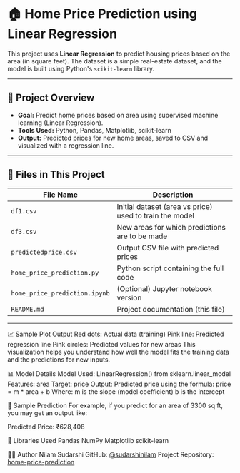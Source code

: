 # 🏠 Home Price Prediction using Linear Regression

This project uses **Linear Regression** to predict housing prices based on the area (in square feet). The dataset is a simple real-estate dataset, and the model is built using Python's `scikit-learn` library.

---

## 📌 Project Overview

- **Goal:** Predict home prices based on area using supervised machine learning (Linear Regression).
- **Tools Used:** Python, Pandas, Matplotlib, scikit-learn
- **Output:** Predicted prices for new home areas, saved to CSV and visualized with a regression line.

---
## 📂 Files in This Project

| File Name              | Description                                      |
|------------------------|--------------------------------------------------|
| `df1.csv`              | Initial dataset (area vs price) used to train the model |
| `df3.csv`              | New areas for which predictions are to be made  |
| `predictedprice.csv`   | Output CSV file with predicted prices           |
| `home_price_prediction.py` | Python script containing the full code        |
| `home_price_prediction.ipynb` | (Optional) Jupyter notebook version       |   
| `README.md`            | Project documentation (this file)               |

---
📈 Sample Plot Output
Red dots: Actual data (training)
Pink line: Predicted regression line
Pink circles: Predicted values for new areas
This visualization helps you understand how well the model fits the training data and the predictions for new inputs.

📊 Model Details
Model Used: LinearRegression() from sklearn.linear_model
Features: area
Target: price
Output: Predicted price using the formula:
price = m * area + b
Where:
m is the slope (model coefficient)
b is the intercept

📄 Sample Prediction
For example, if you predict for an area of 3300 sq ft, you may get an output like:

Predicted Price: ₹628,408

🧰 Libraries Used
Pandas
NumPy
Matplotlib
scikit-learn

🧑‍💻 Author
Nilam Sudarshi
GitHub: [@sudarshinilam](https://github.com/sudarshinilam)
Project Repository: [home-price-prediction](https://github.com/sudarshinilam/Home-Price-Prediction)
